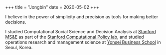 +++
title = "Jongbin"
date = 2020-05-02
+++

I believe in the power of simplicity and precision as tools for making better
decisions.

I studied Computational Social Science and Decision Analysis at
[Stanford MS&E](https://msande.stanford.edu) as part of the [Stanford
Computational Policy lab](https://policylab.stanford.edu),
and studied operations research and management science at [Yonsei
Business School](https://ysb.yonsei.ac.kr) in Seoul, Korea.
